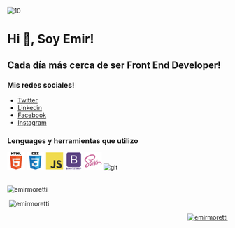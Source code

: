 ![10](https://user-images.githubusercontent.com/55170175/114474409-87dd6800-9bcc-11eb-9ca0-538bd30ae29b.png)
# Hi 👋, Soy Emir!
## Cada día más cerca de ser Front End Developer!


### Mis redes sociales!

* [Twitter](https://twitter.com/emirmoretti)
* [Linkedin](www.linkedin.com/in/emirmoretti)
* [Facebook](https://fb.com/emirmoretti)
* [Instagram](https://instagram.com/emirmoretti)

### Lenguages y herramientas que utilizo

<a><img src="https://raw.githubusercontent.com/devicons/devicon/master/icons/html5/html5-original-wordmark.svg" alt="html5" width="40" height="40"/></a> 
<a><img src="https://raw.githubusercontent.com/devicons/devicon/master/icons/css3/css3-original-wordmark.svg" alt="css3" width="40" height="40"/></a>
<a><img src="https://raw.githubusercontent.com/devicons/devicon/master/icons/javascript/javascript-original.svg" alt="javascript" width="40" height="40"/></a> 
<a><img src="https://raw.githubusercontent.com/devicons/devicon/master/icons/bootstrap/bootstrap-plain-wordmark.svg" alt="bootstrap" width="40" height="40"/></a>
<a><img src="https://raw.githubusercontent.com/devicons/devicon/master/icons/sass/sass-original.svg" alt="sass" width="40" height="40"/></a>
<a><img src="https://www.vectorlogo.zone/logos/git-scm/git-scm-icon.svg" alt="git" width="40" height="40"/></a>

<br>
<img align="center" src="https://github-readme-stats.vercel.app/api/top-langs?username=emirmoretti&show_icons=true&theme=dracula&hide_border=true&locale=en&layout=compact" alt="emirmoretti" />
<br>
<p>&nbsp;<img align="center" src="https://github-readme-stats.vercel.app/api?username=emirmoretti&show_icons=true&theme=dracula&text_color=ffffff&hide_border=true&locale=en" alt="emirmoretti" /></p>

<p align="right"> <a href="https://twitter.com/emirmoretti" target="blank"><img src="https://img.shields.io/twitter/follow/emirmoretti?logo=twitter&style=for-the-badge" alt="emirmoretti" /></a></p>
